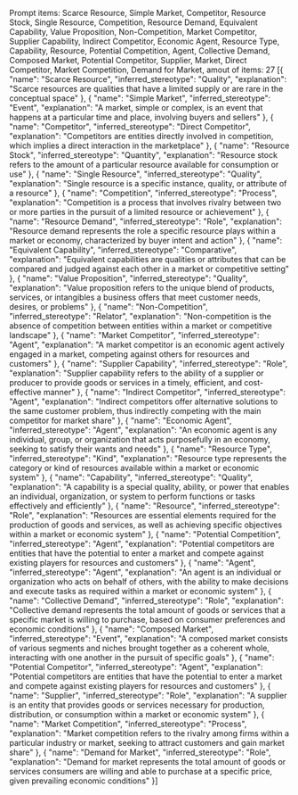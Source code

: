 Prompt items: 
Scarce Resource, Simple Market, Competitor, Resource Stock, Single Resource, Competition, Resource Demand, Equivalent Capability, Value Proposition, Non-Competition, Market Competitor, Supplier Capability, Indirect Competitor, Economic Agent, Resource Type, Capability, Resource, Potential Competition, Agent, Collective Demand, Composed Market, Potential Competitor, Supplier, Market, Direct Competitor, Market Competition, Demand for Market, 
amout of items: 27
 [{
    "name": "Scarce Resource",
    "inferred_stereotype": "Quality",
    "explanation": "Scarce resources are qualities that have a limited supply or are rare in the conceptual space"
}, {
    "name": "Simple Market",
    "inferred_stereotype": "Event",
    "explanation": "A market, simple or complex, is an event that happens at a particular time and place, involving buyers and sellers"
}, {
    "name": "Competitor",
    "inferred_stereotype": "Direct Competitor",
    "explanation": "Competitors are entities directly involved in competition, which implies a direct interaction in the marketplace"
}, {
    "name": "Resource Stock",
    "inferred_stereotype": "Quantity",
    "explanation": "Resource stock refers to the amount of a particular resource available for consumption or use"
}, {
    "name": "Single Resource",
    "inferred_stereotype": "Quality",
    "explanation": "Single resource is a specific instance, quality, or attribute of a resource"
}, {
    "name": "Competition",
    "inferred_stereotype": "Process",
    "explanation": "Competition is a process that involves rivalry between two or more parties in the pursuit of a limited resource or achievement"
}, {
    "name": "Resource Demand",
    "inferred_stereotype": "Role",
    "explanation": "Resource demand represents the role a specific resource plays within a market or economy, characterized by buyer intent and action"
}, {
    "name": "Equivalent Capability",
    "inferred_stereotype": "Comparative",
    "explanation": "Equivalent capabilities are qualities or attributes that can be compared and judged against each other in a market or competitive setting"
}, {
    "name": "Value Proposition",
    "inferred_stereotype": "Quality",
    "explanation": "Value proposition refers to the unique blend of products, services, or intangibles a business offers that meet customer needs, desires, or problems"
}, {
    "name": "Non-Competition",
    "inferred_stereotype": "Relator",
    "explanation": "Non-competition is the absence of competition between entities within a market or competitive landscape"
}, {
    "name": "Market Competitor",
    "inferred_stereotype": "Agent",
    "explanation": "A market competitor is an economic agent actively engaged in a market, competing against others for resources and customers"
}, {
    "name": "Supplier Capability",
    "inferred_stereotype": "Role",
    "explanation": "Supplier capability refers to the ability of a supplier or producer to provide goods or services in a timely, efficient, and cost-effective manner"
}, {
    "name": "Indirect Competitor",
    "inferred_stereotype": "Agent",
    "explanation": "Indirect competitors offer alternative solutions to the same customer problem, thus indirectly competing with the main competitor for market share"
}, {
    "name": "Economic Agent",
    "inferred_stereotype": "Agent",
    "explanation": "An economic agent is any individual, group, or organization that acts purposefully in an economy, seeking to satisfy their wants and needs"
}, {
    "name": "Resource Type",
    "inferred_stereotype": "Kind",
    "explanation": "Resource type represents the category or kind of resources available within a market or economic system"
}, {
    "name": "Capability",
    "inferred_stereotype": "Quality",
    "explanation": "A capability is a special quality, ability, or power that enables an individual, organization, or system to perform functions or tasks effectively and efficiently"
}, {
    "name": "Resource",
    "inferred_stereotype": "Role",
    "explanation": "Resources are essential elements required for the production of goods and services, as well as achieving specific objectives within a market or economic system"
}, {
    "name": "Potential Competition",
    "inferred_stereotype": "Agent",
    "explanation": "Potential competitors are entities that have the potential to enter a market and compete against existing players for resources and customers"
}, {
    "name": "Agent",
    "inferred_stereotype": "Agent",
    "explanation": "An agent is an individual or organization who acts on behalf of others, with the ability to make decisions and execute tasks as required within a market or economic system"
}, {
    "name": "Collective Demand",
    "inferred_stereotype": "Role",
    "explanation": "Collective demand represents the total amount of goods or services that a specific market is willing to purchase, based on consumer preferences and economic conditions"
}, {
    "name": "Composed Market",
    "inferred_stereotype": "Event",
    "explanation": "A composed market consists of various segments and niches brought together as a coherent whole, interacting with one another in the pursuit of specific goals"
}, {
    "name": "Potential Competitor",
    "inferred_stereotype": "Agent",
    "explanation": "Potential competitors are entities that have the potential to enter a market and compete against existing players for resources and customers"
}, {
    "name": "Supplier",
    "inferred_stereotype": "Role",
    "explanation": "A supplier is an entity that provides goods or services necessary for production, distribution, or consumption within a market or economic system"
}, {
    "name": "Market Competition",
    "inferred_stereotype": "Process",
    "explanation": "Market competition refers to the rivalry among firms within a particular industry or market, seeking to attract customers and gain market share"
}, {
    "name": "Demand for Market",
    "inferred_stereotype": "Role",
    "explanation": "Demand for market represents the total amount of goods or services consumers are willing and able to purchase at a specific price, given prevailing economic conditions"
}]
